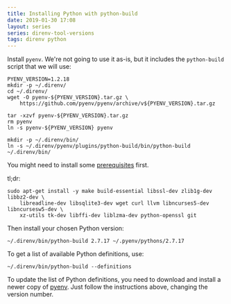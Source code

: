 ```yaml
---
title: Installing Python with python-build
date: 2019-01-30 17:08
layout: series
series: direnv-tool-versions
tags: direnv python
---
```


Install `pyenv`. We're not going to use it as-is, but it includes the `python-build` script that we will use:

    PYENV_VERSION=1.2.18
    mkdir -p ~/.direnv/
    cd ~/.direnv/
    wget -O pyenv-${PYENV_VERSION}.tar.gz \
        https://github.com/pyenv/pyenv/archive/v${PYENV_VERSION}.tar.gz

    tar -xzvf pyenv-${PYENV_VERSION}.tar.gz
    rm pyenv
    ln -s pyenv-${PYENV_VERSION} pyenv

    mkdir -p ~/.direnv/bin/
    ln -s ~/.direnv/pyenv/plugins/python-build/bin/python-build ~/.direnv/bin/

You might need to install some [prerequisites](https://github.com/pyenv/pyenv/wiki/common-build-problems) first.

tl;dr:

    sudo apt-get install -y make build-essential libssl-dev zlib1g-dev libbz2-dev \
        libreadline-dev libsqlite3-dev wget curl llvm libncurses5-dev libncursesw5-dev \
        xz-utils tk-dev libffi-dev liblzma-dev python-openssl git

Then install your chosen Python version:

    ~/.direnv/bin/python-build 2.7.17 ~/.pyenv/pythons/2.7.17

To get a list of available Python definitions, use:

    ~/.direnv/bin/python-build --definitions

To update the list of Python definitions, you need to download and
install a newer copy of [pyenv](https://github.com/pyenv/pyenv). Just
follow the instructions above, changing the version number.

